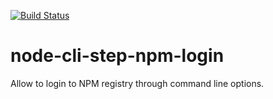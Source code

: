 [![Build Status](https://travis-ci.org/origami-network/node-cli-step-npm-login.svg?branch=master)](https://travis-ci.org/origami-network/node-cli-step-npm-login)

# node-cli-step-npm-login
Allow to login to NPM registry through command line options.

